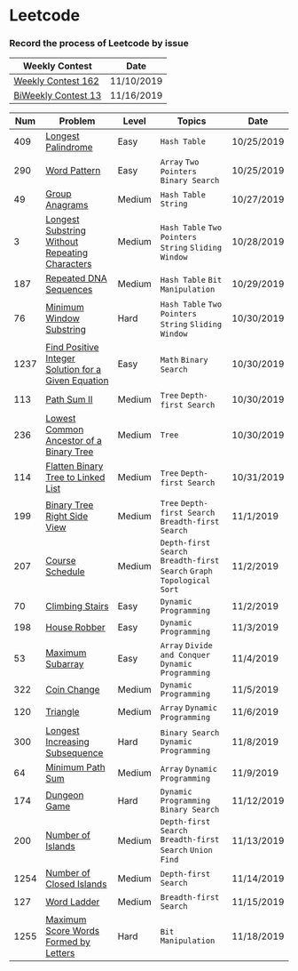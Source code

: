 # Leetcode
### Record the process of Leetcode by issue

Weekly Contest|Date
-|-
[Weekly Contest 162](https://github.com/lihe/Leetcode/issues/20)|11/10/2019
[BiWeekly Contest 13](https://github.com/lihe/Leetcode/issues/25)|11/16/2019

Num|Problem|Level|Topics|Date
-|-|-|-|-
409|[Longest Palindrome](https://github.com/lihe/Leetcode/issues/1) |Easy|`Hash Table`|10/25/2019
290|[Word Pattern](https://github.com/lihe/Leetcode/issues/2)|Easy|`Array` `Two Pointers` `Binary Search`|10/25/2019
49|[Group Anagrams](https://github.com/lihe/Leetcode/issues/3)|Medium|`Hash Table` `String`|10/27/2019
3|[Longest Substring Without Repeating Characters](https://github.com/lihe/Leetcode/issues/4)|Medium|`Hash Table` `Two Pointers` `String` `Sliding Window`|10/28/2019|
187|[Repeated DNA Sequences](https://github.com/lihe/Leetcode/issues/5)|Medium|`Hash Table` `Bit Manipulation`|10/29/2019
76|[Minimum Window Substring](https://github.com/lihe/Leetcode/issues/6)|Hard|`Hash Table` `Two Pointers` `String` `Sliding Window`|10/30/2019
1237|[Find Positive Integer Solution for a Given Equation](https://github.com/lihe/Leetcode/issues/7)|Easy|`Math` `Binary Search`|10/30/2019
113|[Path Sum II](https://github.com/lihe/Leetcode/issues/8)|Medium|`Tree` `Depth-first Search`|10/30/2019
236|[Lowest Common Ancestor of a Binary Tree](https://github.com/lihe/Leetcode/issues/9)|Medium|`Tree`|10/30/2019
114|[Flatten Binary Tree to Linked List](https://github.com/lihe/Leetcode/issues/10)|Medium|`Tree` `Depth-first Search`|10/31/2019
199|[Binary Tree Right Side View](https://github.com/lihe/Leetcode/issues/11)|Medium|`Tree` `Depth-first Search` `Breadth-first Search`|11/1/2019
207|[Course Schedule](https://github.com/lihe/Leetcode/issues/12)|Medium|`Depth-first Search` `Breadth-first Search` `Graph` `Topological Sort`|11/2/2019
70|[Climbing Stairs](https://github.com/lihe/Leetcode/issues/13)|Easy|`Dynamic Programming`|11/2/2019
198|[House Robber](https://github.com/lihe/Leetcode/issues/14)|Easy|`Dynamic Programming`|11/3/2019
53|[Maximum Subarray](https://github.com/lihe/Leetcode/issues/15)|Easy|`Array` `Divide and Conquer` `Dynamic Programming`|11/4/2019
322|[Coin Change](https://github.com/lihe/Leetcode/issues/16)|Medium|`Dynamic Programming`|11/5/2019
120|[Triangle](https://github.com/lihe/Leetcode/issues/17)|Medium|`Array` `Dynamic Programming`|11/6/2019
300|[Longest Increasing Subsequence](https://github.com/lihe/Leetcode/issues/18)|Hard|`Binary Search` `Dynamic Programming`|11/8/2019
64|[Minimum Path Sum](https://github.com/lihe/Leetcode/issues/19)|Medium|`Array` `Dynamic Programming`|11/9/2019
174|[Dungeon Game](https://github.com/lihe/Leetcode/issues/21)|Hard|`Dynamic Programming` `Binary Search`|11/12/2019
200|[Number of Islands](https://github.com/lihe/Leetcode/issues/22)|Medium|`Depth-first Search` `Breadth-first Search` `Union Find`|11/13/2019
1254|[Number of Closed Islands](https://github.com/lihe/Leetcode/issues/23)|Medium|`Depth-first Search`|11/14/2019
127|[Word Ladder](https://github.com/lihe/Leetcode/issues/24)|Medium|`Breadth-first Search`|11/15/2019
1255|[Maximum Score Words Formed by Letters](https://github.com/lihe/Leetcode/issues/26)|Hard|`Bit Manipulation`|11/18/2019
